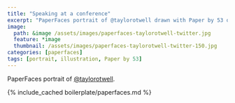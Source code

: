 ```yaml
---
title: "Speaking at a conference"
excerpt: "PaperFaces portrait of @taylorotwell drawn with Paper by 53 on an iPad."
image: 
  path: &image /assets/images/paperfaces-taylorotwell-twitter.jpg 
  feature: *image
  thumbnail: /assets/images/paperfaces-taylorotwell-twitter-150.jpg
categories: [paperfaces]
tags: [portrait, illustration, Paper by 53]
---
```


PaperFaces portrait of [@taylorotwell](https://twitter.com/taylorotwell).

{% include_cached boilerplate/paperfaces.md %}
